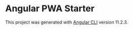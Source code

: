 # Angular PWA Starter

This project was generated with [Angular CLI](https://github.com/angular/angular-cli) version 11.2.3.
